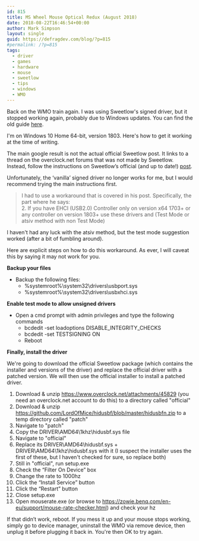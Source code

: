 ```yaml
---
id: 815
title: MS Wheel Mouse Optical Redux (August 2018)
date: 2018-08-22T16:46:54+00:00
author: Mark Simpson
layout: single
guid: https://defragdev.com/blog/?p=815
#permalink: /?p=815
tags:
  - driver
  - games
  - hardware
  - mouse
  - sweetlow
  - tips
  - windows
  - WMO
---
```

Back on the WMO train again. I was using Sweetlow's signed driver, but it stopped working again, probably due to Windows updates. You can find the old guide [here](./?p=799).

I'm on Windows 10 Home 64-bit, version 1803. Here's how to get it working at the time of writing.

The main google result is not the actual official Sweetlow post. It links to a thread on the overclock.net forums that was not made by Sweetlow. Instead, follow the instructions on Sweetlow’s official (and up to date!) [post](https://www.overclock.net/forum/375-mice/1589644-usb-mouse-hard-overclocking-2000-hz.html).

Unfortunately, the ‘vanilla’ signed driver no longer works for me, but I would recommend trying the main instructions first.

> I had to use a workaround that is covered in his post. Specifically, the part where he says:  
> 2. If you have EHCI (USB2.0) Controller only on version x64 1703+ or any controller on version 1803+ use these drivers and (Test Mode or atsiv method with non Test Mode)

I haven't had any luck with the atsiv method, but the test mode suggestion worked (after a bit of fumbling around).

Here are explicit steps on how to do this workaround. As ever, I will caveat this by saying it may not work for you.

**Backup your files**

  * Backup the following files: 
      * %systemroot%\system32\drivers\usbport.sys
      * %systemroot%\system32\drivers\usbxhci.sys

**Enable test mode to allow unsigned drivers**

  * Open a cmd prompt with admin privileges and type the following commands 
      * bcdedit -set loadoptions DISABLE\_INTEGRITY\_CHECKS
      * bcdedit -set TESTSIGNING ON
      * Reboot

**Finally, install the driver**

We're going to download the official Sweetlow package (which contains the installer and versions of the driver) and replace the official driver with a patched version. We will then use the official installer to install a patched driver.

  1. Download & unzip <a href="https://www.overclock.net/attachments/45829" rel="nofollow">https://www.overclock.net/attachments/45829</a> (you need an overclock.net account to do this) to a directory called "official"
  2. Download & unzip <a href="https://github.com/LordOfMice/hidusbf/blob/master/hidusbfn.zip" rel="nofollow">https://github.com/LordOfMice/hidusbf/blob/master/hidusbfn.zip</a> to a temp directory called "patch"
  3. Navigate to "patch"
  4. Copy the DRIVER\AMD64\1khz\hidusbf.sys file
  5. Navigate to "official"
  6. Replace its DRIVER\AMD64\hidusbf.sys + DRIVER\AMD64\1khz\hidusbf.sys with it (I suspect the installer uses the first of these, but I haven't checked for sure, so replace both)
  7. Still in "official", run setup.exe
  8. Check the “Filter On Device” box
  9. Change the rate to 1000hz
 10. Click the “Install Service” button
 11. Click the “Restart” button
 12. Close setup.exe
 13. Open mouserate.exe (or browse to <a href="https://zowie.benq.com/en-eu/support/mouse-rate-checker.html" rel="nofollow">https://zowie.benq.com/en-eu/support/mouse-rate-checker.html</a>) and check your hz

If that didn’t work, reboot. If you mess it up and your mouse stops working, simply go to device manager, uninstall the WMO via remove device, then unplug it before plugging it back in. You're then OK to try again.